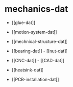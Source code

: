 
# mechanics-dat

- [[glue-dat]]

- [[motion-system-dat]]

- [[mechnical-structure-dat]]

- [[bearing-dat]] - [[nut-dat]]

- [[CNC-dat]] - [[CAD-dat]]

- [[heatsink-dat]]

- [[PCB-installation-dat]]


